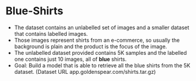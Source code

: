 # Blue-Shirts

- The dataset contains an unlabelled set of images and a smaller dataset that contains labelled images.
- Those images represent shirts from an e-commerce, so usually the background is plain and the product is the focus of the image.
- The unlabelled dataset provided contains 5K samples and the labelled one contains just 10 images, all of __blue__ shirts. 
- Goal: Build a model that is able to retrieve all the blue shirts from the 5K dataset.
(Dataset URL app.goldenspear.com/shirts.tar.gz)
